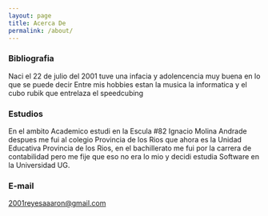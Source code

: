 ```yaml
---
layout: page
title: Acerca De
permalink: /about/
---
```

### Bibliografia
Naci el 22 de julio del 2001 tuve una infacia y adolencencia muy buena en lo que se puede decir
Entre mis hobbies estan la musica la informatica y el cubo rubik que entrelaza el speedcubing

### Estudios

En el ambito Academico estudi en la Escula #82 Ignacio Molina Andrade despues me fui al colegio
Provincia de los Rios que ahora es la Unidad Educativa Provincia de los Rios, en el bachillerato
me fui por la carrera de contabilidad pero me fije que eso no era lo mio y decidi estudia Software 
en la Universidad UG.


### E-mail

[2001reyesaaaron@gmail.com](mailto:2001reyesaaron@gmail.com)
